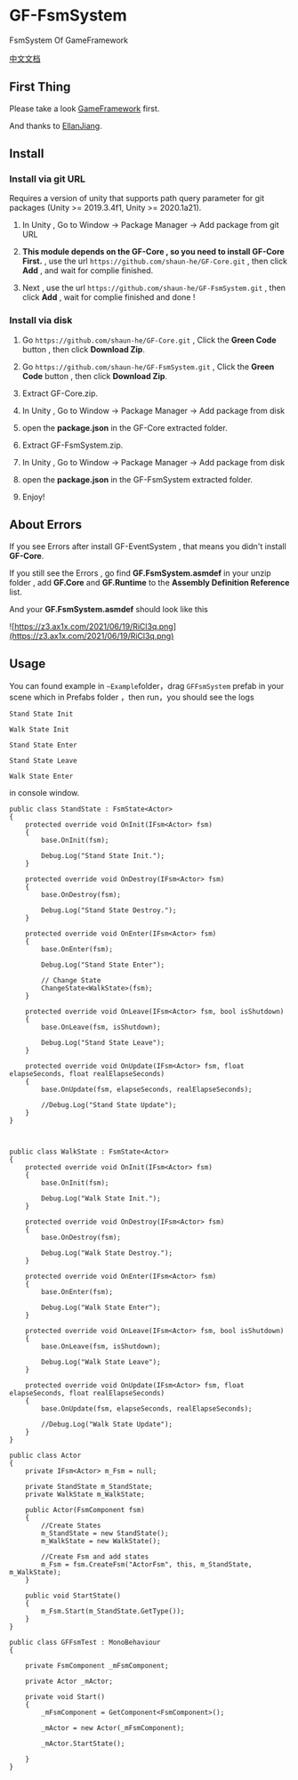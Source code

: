# GF-FsmSystem

FsmSystem Of GameFramework

[中文文档](README-zhc.md)

## First Thing

Please take a look [GameFramework](https://github.com/EllanJiang/GameFramework) first.

And thanks to [EllanJiang](https://github.com/EllanJiang).

## Install

### Install via git URL

Requires a version of unity that supports path query parameter for git packages (Unity >= 2019.3.4f1, Unity >= 2020.1a21). 

1. In Unity , Go to Window -> Package Manager -> Add package from git URL

2. **This module depends on the GF-Core , so you need to install GF-Core First.** , use the url  `https://github.com/shaun-he/GF-Core.git` , then click **Add** , and wait for complie finished.

3. Next , use the url `https://github.com/shaun-he/GF-FsmSystem.git` , then click **Add** ,  wait for complie finished and done !

### Install via disk

1. Go `https://github.com/shaun-he/GF-Core.git` ,  Click the **Green Code** button , then click **Download Zip**.

2. Go `https://github.com/shaun-he/GF-FsmSystem.git` , Click the **Green Code** button , then click **Download Zip**.

3. Extract GF-Core.zip.

4. In Unity , Go to Window -> Package Manager -> Add package from disk

5. open the **package.json** in the GF-Core extracted folder.

6. Extract GF-FsmSystem.zip.

7. In Unity , Go to Window -> Package Manager -> Add package from disk

8. open the **package.json** in the GF-FsmSystem extracted folder.

7. Enjoy!

## About Errors

If you see Errors after install GF-EventSystem , that means you didn't install **GF-Core**.

If you still see the Errors , go find **GF.FsmSystem.asmdef** in your unzip folder , add **GF.Core** and **GF.Runtime** to the **Assembly Definition Reference** list.

And your **GF.FsmSystem.asmdef** should look like this

![https://z3.ax1x.com/2021/06/19/RiCl3q.png](https://z3.ax1x.com/2021/06/19/RiCl3q.png)

## Usage

You can found example in `~Example`folder，drag `GFFsmSystem` prefab in your scene which in Prefabs folder ，then run，you should see the logs

`Stand State Init`

`Walk State Init`

`Stand State Enter`

`Stand State Leave`

`Walk State Enter`

in console window.

    public class StandState : FsmState<Actor>
    {
        protected override void OnInit(IFsm<Actor> fsm)
        {
            base.OnInit(fsm);
    
            Debug.Log("Stand State Init.");
        }
    
        protected override void OnDestroy(IFsm<Actor> fsm)
        {
            base.OnDestroy(fsm);
    
            Debug.Log("Stand State Destroy.");
        }
    
        protected override void OnEnter(IFsm<Actor> fsm)
        {
            base.OnEnter(fsm);
    
            Debug.Log("Stand State Enter");
    
            // Change State
            ChangeState<WalkState>(fsm);
        }
    
        protected override void OnLeave(IFsm<Actor> fsm, bool isShutdown)
        {
            base.OnLeave(fsm, isShutdown);
    
            Debug.Log("Stand State Leave");
        }
    
        protected override void OnUpdate(IFsm<Actor> fsm, float elapseSeconds, float realElapseSeconds)
        {
            base.OnUpdate(fsm, elapseSeconds, realElapseSeconds);
    
            //Debug.Log("Stand State Update");
        }
    }
    
    
    
    public class WalkState : FsmState<Actor>
    {
        protected override void OnInit(IFsm<Actor> fsm)
        {
            base.OnInit(fsm);
    
            Debug.Log("Walk State Init.");
        }
    
        protected override void OnDestroy(IFsm<Actor> fsm)
        {
            base.OnDestroy(fsm);
    
            Debug.Log("Walk State Destroy.");
        }
    
        protected override void OnEnter(IFsm<Actor> fsm)
        {
            base.OnEnter(fsm);
    
            Debug.Log("Walk State Enter");
        }
    
        protected override void OnLeave(IFsm<Actor> fsm, bool isShutdown)
        {
            base.OnLeave(fsm, isShutdown);
    
            Debug.Log("Walk State Leave");
        }
    
        protected override void OnUpdate(IFsm<Actor> fsm, float elapseSeconds, float realElapseSeconds)
        {
            base.OnUpdate(fsm, elapseSeconds, realElapseSeconds);
    
            //Debug.Log("Walk State Update");
        }
    }
    
    public class Actor
    {
        private IFsm<Actor> m_Fsm = null;
    
        private StandState m_StandState;
        private WalkState m_WalkState;
    
        public Actor(FsmComponent fsm)
        {
            //Create States
            m_StandState = new StandState();
            m_WalkState = new WalkState();
    
            //Create Fsm and add states
            m_Fsm = fsm.CreateFsm("ActorFsm", this, m_StandState, m_WalkState);
        }
    
        public void StartState()
        {
            m_Fsm.Start(m_StandState.GetType());
        }
    }
    
    public class GFFsmTest : MonoBehaviour
    {
    
        private FsmComponent _mFsmComponent;
    
        private Actor _mActor;
    
        private void Start()
        {
            _mFsmComponent = GetComponent<FsmComponent>();
    
            _mActor = new Actor(_mFsmComponent);
    
            _mActor.StartState();
    
        }
    }
